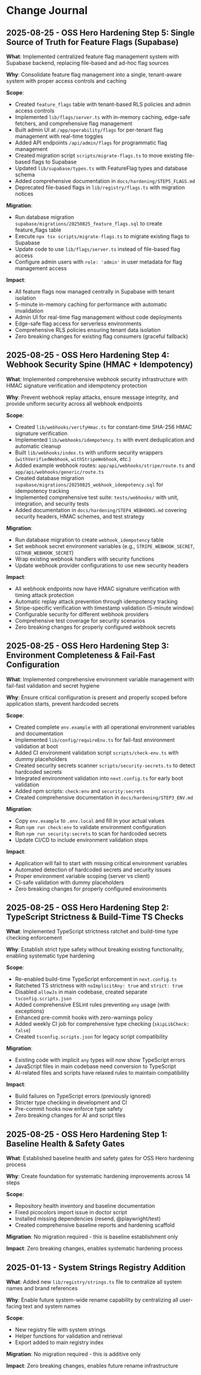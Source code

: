# Change Journal

## 2025-08-25 - OSS Hero Hardening Step 5: Single Source of Truth for Feature Flags (Supabase)

**What**: Implemented centralized feature flag management system with Supabase backend, replacing file-based and ad-hoc flag sources

**Why**: Consolidate feature flag management into a single, tenant-aware system with proper access controls and caching

**Scope**: 
- Created `feature_flags` table with tenant-based RLS policies and admin access controls
- Implemented `lib/flags/server.ts` with in-memory caching, edge-safe fetchers, and comprehensive flag management
- Built admin UI at `/app/operability/flags` for per-tenant flag management with real-time toggles
- Added API endpoints `/api/admin/flags` for programmatic flag management
- Created migration script `scripts/migrate-flags.ts` to move existing file-based flags to Supabase
- Updated `lib/supabase/types.ts` with FeatureFlag types and database schema
- Added comprehensive documentation in `docs/hardening/STEP5_FLAGS.md`
- Deprecated file-based flags in `lib/registry/flags.ts` with migration notices

**Migration**: 
- Run database migration `supabase/migrations/20250825_feature_flags.sql` to create feature_flags table
- Execute `npx tsx scripts/migrate-flags.ts` to migrate existing flags to Supabase
- Update code to use `lib/flags/server.ts` instead of file-based flag access
- Configure admin users with `role: 'admin'` in user metadata for flag management access

**Impact**: 
- All feature flags now managed centrally in Supabase with tenant isolation
- 5-minute in-memory caching for performance with automatic invalidation
- Admin UI for real-time flag management without code deployments
- Edge-safe flag access for serverless environments
- Comprehensive RLS policies ensuring tenant data isolation
- Zero breaking changes for existing flag consumers (graceful fallback)

## 2025-08-25 - OSS Hero Hardening Step 4: Webhook Security Spine (HMAC + Idempotency)

**What**: Implemented comprehensive webhook security infrastructure with HMAC signature verification and idempotency protection

**Why**: Prevent webhook replay attacks, ensure message integrity, and provide uniform security across all webhook endpoints

**Scope**: 
- Created `lib/webhooks/verifyHmac.ts` for constant-time SHA-256 HMAC signature verification
- Implemented `lib/webhooks/idempotency.ts` with event deduplication and automatic cleanup
- Built `lib/webhooks/index.ts` with uniform security wrappers (`withVerifiedWebhook`, `withStripeWebhook`, etc.)
- Added example webhook routes: `app/api/webhooks/stripe/route.ts` and `app/api/webhooks/generic/route.ts`
- Created database migration `supabase/migrations/20250825_webhook_idempotency.sql` for idempotency tracking
- Implemented comprehensive test suite: `tests/webhooks/` with unit, integration, and security tests
- Added documentation in `docs/hardening/STEP4_WEBHOOKS.md` covering security headers, HMAC schemes, and test strategy

**Migration**: 
- Run database migration to create `webhook_idempotency` table
- Set webhook secret environment variables (e.g., `STRIPE_WEBHOOK_SECRET`, `GITHUB_WEBHOOK_SECRET`)
- Wrap existing webhook handlers with security functions
- Update webhook provider configurations to use new security headers

**Impact**: 
- All webhook endpoints now have HMAC signature verification with timing attack protection
- Automatic replay attack prevention through idempotency tracking
- Stripe-specific verification with timestamp validation (5-minute window)
- Configurable security for different webhook providers
- Comprehensive test coverage for security scenarios
- Zero breaking changes for properly configured webhook secrets

## 2025-08-25 - OSS Hero Hardening Step 3: Environment Completeness & Fail-Fast Configuration

**What**: Implemented comprehensive environment variable management with fail-fast validation and secret hygiene

**Why**: Ensure critical configuration is present and properly scoped before application starts, prevent hardcoded secrets

**Scope**: 
- Created complete `env.example` with all operational environment variables and documentation
- Implemented `lib/config/requireEnv.ts` for fail-fast environment validation at boot
- Added CI environment validation script `scripts/check-env.ts` with dummy placeholders
- Created security secrets scanner `scripts/security-secrets.ts` to detect hardcoded secrets
- Integrated environment validation into `next.config.ts` for early boot validation
- Added npm scripts: `check:env` and `security:secrets`
- Created comprehensive documentation in `docs/hardening/STEP3_ENV.md`

**Migration**: 
- Copy `env.example` to `.env.local` and fill in your actual values
- Run `npm run check:env` to validate environment configuration
- Run `npm run security:secrets` to scan for hardcoded secrets
- Update CI/CD to include environment validation steps

**Impact**: 
- Application will fail to start with missing critical environment variables
- Automated detection of hardcoded secrets and security issues
- Proper environment variable scoping (server vs client)
- CI-safe validation with dummy placeholders
- Zero breaking changes for properly configured environments

## 2025-08-25 - OSS Hero Hardening Step 2: TypeScript Strictness & Build-Time TS Checks

**What**: Implemented TypeScript strictness ratchet and build-time type checking enforcement

**Why**: Establish strict type safety without breaking existing functionality, enabling systematic type hardening

**Scope**: 
- Re-enabled build-time TypeScript enforcement in `next.config.ts`
- Ratcheted TS strictness with `noImplicitAny: true` and `strict: true`
- Disabled `allowJs` in main codebase, created separate `tsconfig.scripts.json`
- Added comprehensive ESLint rules preventing `any` usage (with exceptions)
- Enhanced pre-commit hooks with zero-warnings policy
- Added weekly CI job for comprehensive type checking (`skipLibCheck: false`)
- Created `tsconfig.scripts.json` for legacy script compatibility

**Migration**: 
- Existing code with implicit `any` types will now show TypeScript errors
- JavaScript files in main codebase need conversion to TypeScript
- AI-related files and scripts have relaxed rules to maintain compatibility

**Impact**: 
- Build failures on TypeScript errors (previously ignored)
- Stricter type checking in development and CI
- Pre-commit hooks now enforce type safety
- Zero breaking changes for AI and script files

## 2025-08-25 - OSS Hero Hardening Step 1: Baseline Health & Safety Gates

**What**: Established baseline health and safety gates for OSS Hero hardening process

**Why**: Create foundation for systematic hardening improvements across 14 steps

**Scope**: 
- Repository health inventory and baseline documentation
- Fixed picocolors import issue in doctor script
- Installed missing dependencies (resend, @playwright/test)
- Created comprehensive baseline reports and hardening scaffold

**Migration**: No migration required - this is baseline establishment only

**Impact**: Zero breaking changes, enables systematic hardening process

## 2025-01-13 - System Strings Registry Addition

**What**: Added new `lib/registry/strings.ts` file to centralize all system names and brand references

**Why**: Enable future system-wide rename capability by centralizing all user-facing text and system names

**Scope**: 
- New registry file with system strings
- Helper functions for validation and retrieval
- Export added to main registry index

**Migration**: No migration required - this is additive only

**Impact**: Zero breaking changes, enables future rename infrastructure
